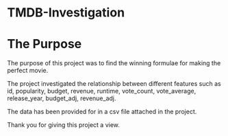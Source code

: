 # TMDB-Investigation

# The Purpose
The purpose of this project was to find the winning formulae for making the perfect movie. 

The project investigated the relationship between different features such as id,	popularity,	budget,	revenue,	runtime,	vote_count,	vote_average,	release_year,	budget_adj,	revenue_adj.

The data has been provided for in a csv file attached in the project.

Thank you for giving this project a view.
